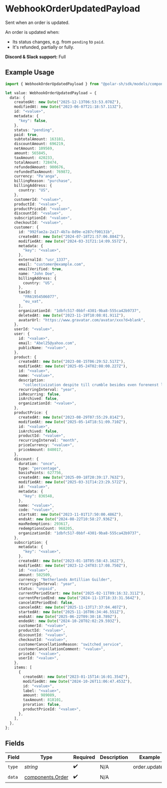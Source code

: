 # WebhookOrderUpdatedPayload

Sent when an order is updated.

An order is updated when:

* Its status changes, e.g. from `pending` to `paid`.
* It's refunded, partially or fully.

**Discord & Slack support:** Full

## Example Usage

```typescript
import { WebhookOrderUpdatedPayload } from "@polar-sh/sdk/models/components/webhookorderupdatedpayload.js";

let value: WebhookOrderUpdatedPayload = {
  data: {
    createdAt: new Date("2025-12-13T06:53:53.078Z"),
    modifiedAt: new Date("2023-06-07T21:18:57.113Z"),
    id: "<value>",
    metadata: {
      "key": false,
    },
    status: "pending",
    paid: true,
    subtotalAmount: 163181,
    discountAmount: 696219,
    netAmount: 109569,
    amount: 565845,
    taxAmount: 420233,
    totalAmount: 728474,
    refundedAmount: 900676,
    refundedTaxAmount: 769872,
    currency: "Pa'anga",
    billingReason: "purchase",
    billingAddress: {
      country: "US",
    },
    customerId: "<value>",
    productId: "<value>",
    productPriceId: "<value>",
    discountId: "<value>",
    subscriptionId: "<value>",
    checkoutId: "<value>",
    customer: {
      id: "992fae2a-2a17-4b7a-8d9e-e287cf90131b",
      createdAt: new Date("2024-07-18T21:57:06.884Z"),
      modifiedAt: new Date("2024-03-31T21:14:09.557Z"),
      metadata: {
        "key": "<value>",
      },
      externalId: "usr_1337",
      email: "customer@example.com",
      emailVerified: true,
      name: "John Doe",
      billingAddress: {
        country: "US",
      },
      taxId: [
        "FR61954506077",
        "eu_vat",
      ],
      organizationId: "1dbfc517-0bbf-4301-9ba8-555ca42b9737",
      deletedAt: new Date("2023-11-19T10:08:01.911Z"),
      avatarUrl: "https://www.gravatar.com/avatar/xxx?d=blank",
    },
    userId: "<value>",
    user: {
      id: "<value>",
      email: "Abel25@yahoo.com",
      publicName: "<value>",
    },
    product: {
      createdAt: new Date("2023-08-15T06:29:52.517Z"),
      modifiedAt: new Date("2025-05-24T02:08:00.227Z"),
      id: "<value>",
      name: "<value>",
      description:
        "collectivization despite till crumble besides even forenenst lazily afore",
      recurringInterval: "year",
      isRecurring: false,
      isArchived: false,
      organizationId: "<value>",
    },
    productPrice: {
      createdAt: new Date("2023-08-29T07:55:29.814Z"),
      modifiedAt: new Date("2025-05-14T18:51:09.710Z"),
      id: "<value>",
      isArchived: false,
      productId: "<value>",
      recurringInterval: "month",
      priceCurrency: "<value>",
      priceAmount: 840017,
    },
    discount: {
      duration: "once",
      type: "percentage",
      basisPoints: 627756,
      createdAt: new Date("2025-09-18T20:39:17.763Z"),
      modifiedAt: new Date("2025-03-31T14:23:29.572Z"),
      id: "<value>",
      metadata: {
        "key": 836548,
      },
      name: "<value>",
      code: "<value>",
      startsAt: new Date("2023-11-01T17:50:00.486Z"),
      endsAt: new Date("2024-08-22T10:58:27.936Z"),
      maxRedemptions: 293617,
      redemptionsCount: 968205,
      organizationId: "1dbfc517-0bbf-4301-9ba8-555ca42b9737",
    },
    subscription: {
      metadata: {
        "key": "<value>",
      },
      createdAt: new Date("2023-01-18T05:58:43.162Z"),
      modifiedAt: new Date("2023-12-24T03:17:08.750Z"),
      id: "<value>",
      amount: 502509,
      currency: "Netherlands Antillian Guilder",
      recurringInterval: "year",
      status: "unpaid",
      currentPeriodStart: new Date("2025-02-11T09:16:32.311Z"),
      currentPeriodEnd: new Date("2024-11-13T18:33:31.564Z"),
      cancelAtPeriodEnd: false,
      canceledAt: new Date("2025-11-13T17:37:04.407Z"),
      startedAt: new Date("2025-11-16T06:34:46.551Z"),
      endsAt: new Date("2025-06-22T09:30:18.789Z"),
      endedAt: new Date("2024-10-28T02:02:29.593Z"),
      customerId: "<value>",
      productId: "<value>",
      discountId: "<value>",
      checkoutId: "<value>",
      customerCancellationReason: "switched_service",
      customerCancellationComment: "<value>",
      priceId: "<value>",
      userId: "<value>",
    },
    items: [
      {
        createdAt: new Date("2023-01-15T14:16:01.354Z"),
        modifiedAt: new Date("2024-10-26T11:06:47.453Z"),
        id: "<value>",
        label: "<value>",
        amount: 989089,
        taxAmount: 818101,
        proration: false,
        productPriceId: "<value>",
      },
    ],
  },
};
```

## Fields

| Field                                                | Type                                                 | Required                                             | Description                                          | Example                                              |
| ---------------------------------------------------- | ---------------------------------------------------- | ---------------------------------------------------- | ---------------------------------------------------- | ---------------------------------------------------- |
| `type`                                               | *string*                                             | :heavy_check_mark:                                   | N/A                                                  | order.updated                                        |
| `data`                                               | [components.Order](../../models/components/order.md) | :heavy_check_mark:                                   | N/A                                                  |                                                      |